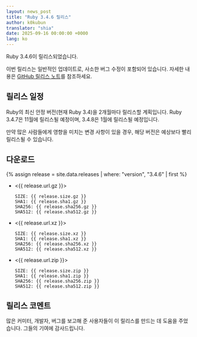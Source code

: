 ```yaml
---
layout: news_post
title: "Ruby 3.4.6 릴리스"
author: k0kubun
translator: "shia"
date: 2025-09-16 00:00:00 +0000
lang: ko
---
```


Ruby 3.4.6이 릴리스되었습니다.

이번 릴리스는 일반적인 업데이트로, 사소한 버그 수정이 포함되어 있습니다.
자세한 내용은 [GitHub 릴리스 노트](https://github.com/ruby/ruby/releases/tag/v3_4_6)를 참조하세요.

## 릴리스 일정

Ruby의 최신 안정 버전(현재 Ruby 3.4)을 2개월마다 릴리스할 계획입니다.
Ruby 3.4.7은 11월에 릴리스될 예정이며, 3.4.8은 1월에 릴리스될 예정입니다.

만약 많은 사람들에게 영향을 미치는 변경 사항이 있을 경우, 해당 버전은 예상보다 빨리 릴리스될 수 있습니다.

## 다운로드

{% assign release = site.data.releases | where: "version", "3.4.6" | first %}

* <{{ release.url.gz }}>

      SIZE: {{ release.size.gz }}
      SHA1: {{ release.sha1.gz }}
      SHA256: {{ release.sha256.gz }}
      SHA512: {{ release.sha512.gz }}

* <{{ release.url.xz }}>

      SIZE: {{ release.size.xz }}
      SHA1: {{ release.sha1.xz }}
      SHA256: {{ release.sha256.xz }}
      SHA512: {{ release.sha512.xz }}

* <{{ release.url.zip }}>

      SIZE: {{ release.size.zip }}
      SHA1: {{ release.sha1.zip }}
      SHA256: {{ release.sha256.zip }}
      SHA512: {{ release.sha512.zip }}

## 릴리스 코멘트

많은 커미터, 개발자, 버그를 보고해 준 사용자들이 이 릴리스를 만드는 데 도움을 주었습니다.
그들의 기여에 감사드립니다.
